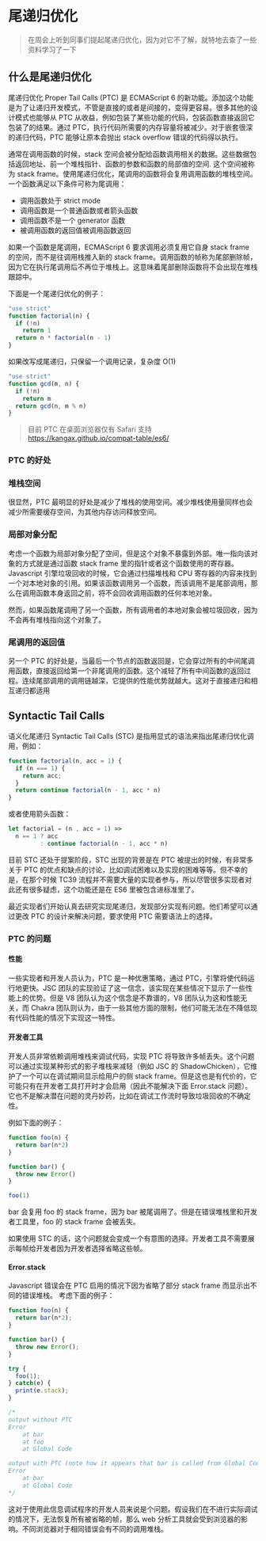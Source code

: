 # 尾递归优化

> 在周会上听到同事们提起尾递归优化，因为对它不了解，就特地去查了一些资料学习了一下

## 什么是尾递归优化

尾递归优化 Proper Tail Calls (PTC) 是 ECMAScript 6 的新功能。添加这个功能是为了让递归开发模式，不管是直接的或者是间接的，变得更容易。很多其他的设计模式也能够从 PTC 从收益，例如包装了某些功能的代码，包装函数直接返回它包装了的结果。通过 PTC，执行代码所需要的内存容量将被减少。对于嵌套很深的递归代码，PTC 能够让原本会抛出 stack overflow 错误的代码得以执行。

通常在调用函数的时候，stack 空间会被分配给函数调用相关的数据。这些数据包括返回地址、前一个堆栈指针、函数的参数和函数的局部值的空间. 这个空间被称为 stack frame。使用尾递归优化，尾调用的函数将会复用调用函数的堆栈空间。一个函数满足以下条件可称为尾调用：

- 调用函数处于 strict mode
- 调用函数是一个普通函数或者箭头函数
- 调用函数不是一个 generator 函数
- 被调用函数的返回值被调用函数返回

如果一个函数是尾调用，ECMAScript 6 要求调用必须复用它自身 stack frame 的空间，而不是往调用栈推入新的 stack frame。调用函数的帧称为尾部删除帧，因为它在执行尾调用后不再位于堆栈上。这意味着尾部删除函数将不会出现在堆栈跟踪中。

下面是一个尾递归优化的例子：

```javascript
"use strict"
function factorial(n) {
  if (!n)
    return 1
  return n * factorial(n - 1)
}
```

如果改写成尾递归，只保留一个调用记录，复杂度 O(1)

```javascript
"use strict"
function gcd(m, n) {
  if (!n)
    return m
  return gcd(n, m % n)
}
```

> 目前 PTC 在桌面浏览器仅有 Safari 支持 https://kangax.github.io/compat-table/es6/

### PTC 的好处

### 堆栈空间

很显然，PTC 最明显的好处是减少了堆栈的使用空间。减少堆栈使用量同样也会减少所需要缓存空间，为其他内存访问释放空间。

### 局部对象分配

考虑一个函数为局部对象分配了空间，但是这个对象不暴露到外部。唯一指向该对象的方式就是通过函数 stack frame 里的指针或者这个函数使用的寄存器。Javascript 引擎垃圾回收的时候，它会通过扫描堆栈和 CPU 寄存器的内容来找到一个对本地对象的引用。如果该函数调用另一个函数，而该调用不是尾部调用，那么在调用函数本身返回之前，将不会回收调用函数的任何本地对象。

然而，如果函数尾调用了另一个函数，所有调用者的本地对象会被垃圾回收，因为不会再有堆栈指向这个对象了。

### 尾调用的返回值

另一个 PTC 的好处是，当最后一个节点的函数返回是，它会穿过所有的中间尾调用函数，直接返回给第一个非尾调用的函数。这个减轻了所有中间函数的返回过程。连续尾部调用的调用链越深，它提供的性能优势就越大。这对于直接递归和相互递归都适用

## Syntactic Tail Calls

语义化尾递归 Syntactic Tail Calls (STC) 是指用显式的语法来指出尾递归优化调用，例如：

```javascript
function factorial(n, acc = 1) {
  if (n === 1) {
    return acc;
  }
  return continue factorial(n - 1, acc * n)
}
```

或者使用箭头函数：

```javascript
let factorial = (n , acc = 1) =>
  n == 1 ? acc
         : continue factorial(n - 1, acc * n)
```

目前 STC 还处于提案阶段，STC 出现的背景是在 PTC 被提出的时候，有非常多关于 PTC 的优点和缺点的讨论，比如调试困难以及实现的困难等等。但不幸的是，在那个时候 TC39 流程并不需要大量的实现者参与，所以尽管很多实现者对此还有很多疑虑，这个功能还是在 ES6 里被包含进标准里了。

最近实现者们开始认真去研究实现尾递归，发现部分实现有问题。他们希望可以通过更改 PTC 的设计来解决问题，要求使用 PTC 需要语法上的选择。

### PTC 的问题

#### 性能

一些实现者和开发人员认为，PTC 是一种优惠策略，通过 PTC，引擎将使代码运行地更快。JSC 团队的实现验证了这一信念，该实现在某些情况下显示了一些性能上的优势。但是 V8 团队认为这个信念是不靠谱的，V8 团队认为这和性能无关，而 Chakra 团队则认为，由于一些其他方面的限制，他们可能无法在不降低现有代码性能的情况下实现这一特性。

#### 开发者工具

开发人员非常依赖调用堆栈来调试代码，实现 PTC 将导致许多帧丢失。这个问题可以通过实现某种形式的影子堆栈来减轻（例如 JSC 的 ShadowChicken），它维护了一个可以在调试期间显示给用户的侧 stack frame。但是这也是有代价的，它可能只有在开发者工具打开时才会启用（因此不能解决下面 Error.stack 问题）。它也不是解决潜在问题的灵丹妙药，比如在调试工作流时导致垃圾回收的不确定性。

例如下面的例子：

```javascript
function foo(n) {
  return bar(n*2)
}

function bar() {
  throw new Error()
}

foo(1)
```

bar 会复用 foo 的 stack frame，因为 bar 被尾调用了。但是在错误堆栈里和开发者工具里，foo 的 stack frame 会被丢失。

如果使用 STC 的话，这个问题就会变成一个有意图的选择。开发者工具不需要展示每帧给开发者因为开发者选择省略这些帧。

#### Error.stack

Javascript 错误会在 PTC 启用的情况下因为省略了部分 stack frame 而显示出不同的错误堆栈。
考虑下面的例子：

```javascript
function foo(n) {
  return bar(n*2);
}

function bar() {
  throw new Error();
}

try {
  foo(1);
} catch(e) {
  print(e.stack);
}

/*
output without PTC
Error
    at bar
    at foo
    at Global Code

output with PTC (note how it appears that bar is called from Global Code)
Error
    at bar
    at Global Code
*/
```

这对于使用此信息调试程序的开发人员来说是个问题。假设我们在不进行实际调试的情况下，无法恢复所有被省略的帧，那么 web 分析工具就会受到浏览器的影响。不同浏览器对于相同错误会有不同的调用堆栈。